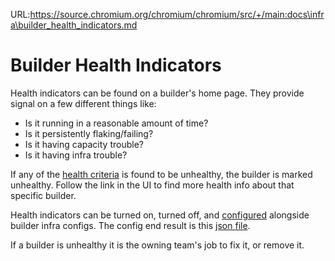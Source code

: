 URL:https://source.chromium.org/chromium/chromium/src/+/main:docs\infra\builder_health_indicators.md
# Builder Health Indicators
Health indicators can be found on a builder's home page. They provide signal on a few different things like:
- Is it running in a reasonable amount of time?
- Is it persistently flaking/failing?
- Is it having capacity trouble?
- Is it having infra trouble?

If any of the [health criteria](https://source.chromium.org/chromium/infra/infra/+/main:go/src/infra/cr_builder_health/thresholds.go?q=f:thresholds.go%20%22type%20BuilderThresholds%22) is found to be unhealthy,
the builder is marked unhealthy. Follow the link in the UI to find more health info about that specific builder.

Health indicators can be turned on, turned off, and [configured](https://source.chromium.org/search?q=builder_health_indicators.star) alongside builder infra configs.
The config end result is this [json file](https://crsrc.org/c/infra/config/generated/health-specs/health-specs.json;l=1?q=health-spec&sq=).

If a builder is unhealthy it is the owning team's job to fix it, or remove it.
